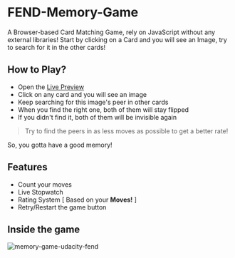 # FEND-Memory-Game
A Browser-based Card Matching Game, rely on JavaScript without any external libraries!
Start by clicking on a Card and you will see an Image, try to search for it in the other cards!

## How to Play?
- Open the [Live Preview](https://elharony.github.io/FEND-Memory-Game/)
- Click on any card and you will see an image
- Keep searching for this image's peer in other cards
- When you find the right one, both of them will stay flipped
- If you didn't find it, both of them will be invisible again

> Try to find the peers in as less moves as possible to get a better rate!

So, you gotta have a good memory!

## Features
- Count your moves
- Live Stopwatch
- Rating System [ Based on your **Moves!** ]
- Retry/Restart the game button

## Inside the game
![memory-game-udacity-fend](https://user-images.githubusercontent.com/16986422/39929094-6f7cd7d4-5537-11e8-9ff8-4d0746535353.PNG)
